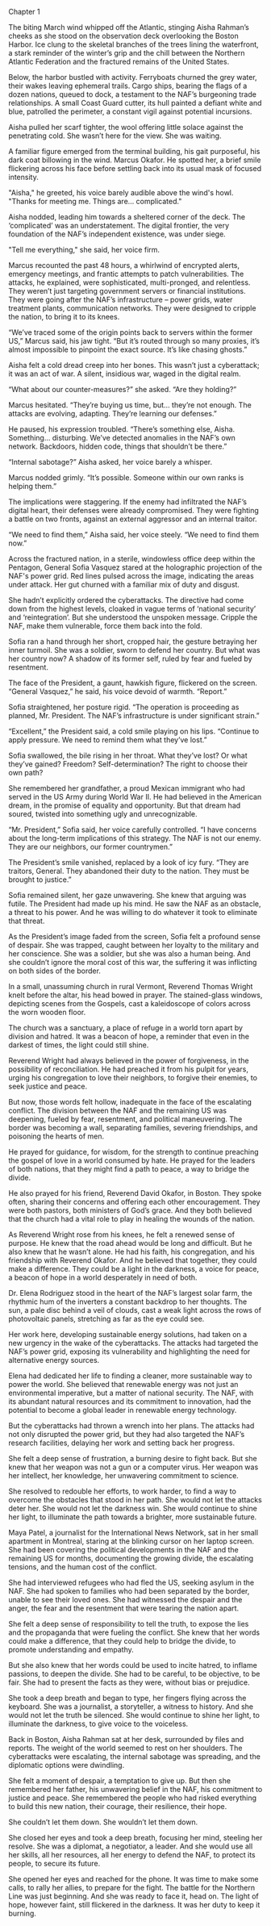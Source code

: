 Chapter 1

The biting March wind whipped off the Atlantic, stinging Aisha Rahman’s cheeks as she stood on the observation deck overlooking the Boston Harbor. Ice clung to the skeletal branches of the trees lining the waterfront, a stark reminder of the winter’s grip and the chill between the Northern Atlantic Federation and the fractured remains of the United States.

Below, the harbor bustled with activity. Ferryboats churned the grey water, their wakes leaving ephemeral trails. Cargo ships, bearing the flags of a dozen nations, queued to dock, a testament to the NAF’s burgeoning trade relationships. A small Coast Guard cutter, its hull painted a defiant white and blue, patrolled the perimeter, a constant vigil against potential incursions.

Aisha pulled her scarf tighter, the wool offering little solace against the penetrating cold. She wasn’t here for the view. She was waiting.

A familiar figure emerged from the terminal building, his gait purposeful, his dark coat billowing in the wind. Marcus Okafor. He spotted her, a brief smile flickering across his face before settling back into its usual mask of focused intensity.

"Aisha," he greeted, his voice barely audible above the wind's howl. "Thanks for meeting me. Things are… complicated."

Aisha nodded, leading him towards a sheltered corner of the deck. The ‘complicated’ was an understatement. The digital frontier, the very foundation of the NAF’s independent existence, was under siege.

"Tell me everything," she said, her voice firm.

Marcus recounted the past 48 hours, a whirlwind of encrypted alerts, emergency meetings, and frantic attempts to patch vulnerabilities. The attacks, he explained, were sophisticated, multi-pronged, and relentless. They weren’t just targeting government servers or financial institutions. They were going after the NAF’s infrastructure – power grids, water treatment plants, communication networks. They were designed to cripple the nation, to bring it to its knees.

“We’ve traced some of the origin points back to servers within the former US,” Marcus said, his jaw tight. “But it’s routed through so many proxies, it’s almost impossible to pinpoint the exact source. It’s like chasing ghosts.”

Aisha felt a cold dread creep into her bones. This wasn’t just a cyberattack; it was an act of war. A silent, insidious war, waged in the digital realm.

“What about our counter-measures?” she asked. “Are they holding?”

Marcus hesitated. “They’re buying us time, but… they’re not enough. The attacks are evolving, adapting. They’re learning our defenses.”

He paused, his expression troubled. “There’s something else, Aisha. Something… disturbing. We’ve detected anomalies in the NAF’s own network. Backdoors, hidden code, things that shouldn’t be there.”

“Internal sabotage?” Aisha asked, her voice barely a whisper.

Marcus nodded grimly. “It’s possible. Someone within our own ranks is helping them.”

The implications were staggering. If the enemy had infiltrated the NAF’s digital heart, their defenses were already compromised. They were fighting a battle on two fronts, against an external aggressor and an internal traitor.

“We need to find them,” Aisha said, her voice steely. “We need to find them now.”

Across the fractured nation, in a sterile, windowless office deep within the Pentagon, General Sofia Vasquez stared at the holographic projection of the NAF's power grid. Red lines pulsed across the image, indicating the areas under attack. Her gut churned with a familiar mix of duty and disgust.

She hadn’t explicitly ordered the cyberattacks. The directive had come down from the highest levels, cloaked in vague terms of ‘national security’ and ‘reintegration’. But she understood the unspoken message. Cripple the NAF, make them vulnerable, force them back into the fold.

Sofia ran a hand through her short, cropped hair, the gesture betraying her inner turmoil. She was a soldier, sworn to defend her country. But what was her country now? A shadow of its former self, ruled by fear and fueled by resentment.

The face of the President, a gaunt, hawkish figure, flickered on the screen. “General Vasquez,” he said, his voice devoid of warmth. “Report.”

Sofia straightened, her posture rigid. “The operation is proceeding as planned, Mr. President. The NAF’s infrastructure is under significant strain.”

“Excellent,” the President said, a cold smile playing on his lips. “Continue to apply pressure. We need to remind them what they’ve lost.”

Sofia swallowed, the bile rising in her throat. What they’ve lost? Or what they’ve gained? Freedom? Self-determination? The right to choose their own path?

She remembered her grandfather, a proud Mexican immigrant who had served in the US Army during World War II. He had believed in the American dream, in the promise of equality and opportunity. But that dream had soured, twisted into something ugly and unrecognizable.

“Mr. President,” Sofia said, her voice carefully controlled. “I have concerns about the long-term implications of this strategy. The NAF is not our enemy. They are our neighbors, our former countrymen.”

The President’s smile vanished, replaced by a look of icy fury. “They are traitors, General. They abandoned their duty to the nation. They must be brought to justice.”

Sofia remained silent, her gaze unwavering. She knew that arguing was futile. The President had made up his mind. He saw the NAF as an obstacle, a threat to his power. And he was willing to do whatever it took to eliminate that threat.

As the President’s image faded from the screen, Sofia felt a profound sense of despair. She was trapped, caught between her loyalty to the military and her conscience. She was a soldier, but she was also a human being. And she couldn’t ignore the moral cost of this war, the suffering it was inflicting on both sides of the border.

In a small, unassuming church in rural Vermont, Reverend Thomas Wright knelt before the altar, his head bowed in prayer. The stained-glass windows, depicting scenes from the Gospels, cast a kaleidoscope of colors across the worn wooden floor.

The church was a sanctuary, a place of refuge in a world torn apart by division and hatred. It was a beacon of hope, a reminder that even in the darkest of times, the light could still shine.

Reverend Wright had always believed in the power of forgiveness, in the possibility of reconciliation. He had preached it from his pulpit for years, urging his congregation to love their neighbors, to forgive their enemies, to seek justice and peace.

But now, those words felt hollow, inadequate in the face of the escalating conflict. The division between the NAF and the remaining US was deepening, fueled by fear, resentment, and political maneuvering. The border was becoming a wall, separating families, severing friendships, and poisoning the hearts of men.

He prayed for guidance, for wisdom, for the strength to continue preaching the gospel of love in a world consumed by hate. He prayed for the leaders of both nations, that they might find a path to peace, a way to bridge the divide.

He also prayed for his friend, Reverend David Okafor, in Boston. They spoke often, sharing their concerns and offering each other encouragement. They were both pastors, both ministers of God’s grace. And they both believed that the church had a vital role to play in healing the wounds of the nation.

As Reverend Wright rose from his knees, he felt a renewed sense of purpose. He knew that the road ahead would be long and difficult. But he also knew that he wasn’t alone. He had his faith, his congregation, and his friendship with Reverend Okafor. And he believed that together, they could make a difference. They could be a light in the darkness, a voice for peace, a beacon of hope in a world desperately in need of both.

Dr. Elena Rodriguez stood in the heart of the NAF’s largest solar farm, the rhythmic hum of the inverters a constant backdrop to her thoughts. The sun, a pale disc behind a veil of clouds, cast a weak light across the rows of photovoltaic panels, stretching as far as the eye could see.

Her work here, developing sustainable energy solutions, had taken on a new urgency in the wake of the cyberattacks. The attacks had targeted the NAF’s power grid, exposing its vulnerability and highlighting the need for alternative energy sources.

Elena had dedicated her life to finding a cleaner, more sustainable way to power the world. She believed that renewable energy was not just an environmental imperative, but a matter of national security. The NAF, with its abundant natural resources and its commitment to innovation, had the potential to become a global leader in renewable energy technology.

But the cyberattacks had thrown a wrench into her plans. The attacks had not only disrupted the power grid, but they had also targeted the NAF’s research facilities, delaying her work and setting back her progress.

She felt a deep sense of frustration, a burning desire to fight back. But she knew that her weapon was not a gun or a computer virus. Her weapon was her intellect, her knowledge, her unwavering commitment to science.

She resolved to redouble her efforts, to work harder, to find a way to overcome the obstacles that stood in her path. She would not let the attacks deter her. She would not let the darkness win. She would continue to shine her light, to illuminate the path towards a brighter, more sustainable future.

Maya Patel, a journalist for the International News Network, sat in her small apartment in Montreal, staring at the blinking cursor on her laptop screen. She had been covering the political developments in the NAF and the remaining US for months, documenting the growing divide, the escalating tensions, and the human cost of the conflict.

She had interviewed refugees who had fled the US, seeking asylum in the NAF. She had spoken to families who had been separated by the border, unable to see their loved ones. She had witnessed the despair and the anger, the fear and the resentment that were tearing the nation apart.

She felt a deep sense of responsibility to tell the truth, to expose the lies and the propaganda that were fueling the conflict. She knew that her words could make a difference, that they could help to bridge the divide, to promote understanding and empathy.

But she also knew that her words could be used to incite hatred, to inflame passions, to deepen the divide. She had to be careful, to be objective, to be fair. She had to present the facts as they were, without bias or prejudice.

She took a deep breath and began to type, her fingers flying across the keyboard. She was a journalist, a storyteller, a witness to history. And she would not let the truth be silenced. She would continue to shine her light, to illuminate the darkness, to give voice to the voiceless.

Back in Boston, Aisha Rahman sat at her desk, surrounded by files and reports. The weight of the world seemed to rest on her shoulders. The cyberattacks were escalating, the internal sabotage was spreading, and the diplomatic options were dwindling.

She felt a moment of despair, a temptation to give up. But then she remembered her father, his unwavering belief in the NAF, his commitment to justice and peace. She remembered the people who had risked everything to build this new nation, their courage, their resilience, their hope.

She couldn’t let them down. She wouldn’t let them down.

She closed her eyes and took a deep breath, focusing her mind, steeling her resolve. She was a diplomat, a negotiator, a leader. And she would use all her skills, all her resources, all her energy to defend the NAF, to protect its people, to secure its future.

She opened her eyes and reached for the phone. It was time to make some calls, to rally her allies, to prepare for the fight. The battle for the Northern Line was just beginning. And she was ready to face it, head on. The light of hope, however faint, still flickered in the darkness. It was her duty to keep it burning.